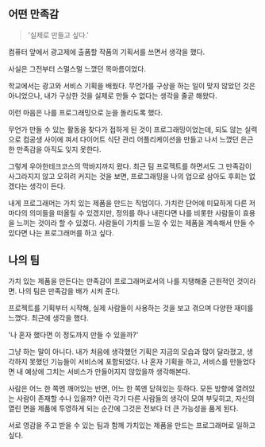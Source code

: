 ## 어떤 만족감

>  '실제로 만들고 싶다.'

컴퓨터 앞에서 광고제에 출품할 작품의 기획서를 쓰면서 생각을 했다. 

사실은 그전부터 스멀스멀 느꼈던 목마름이었다. 

학교에서는 광고와 서비스 기획을 배웠다. 무언가를 구상을 하는 일이 맞지 않았던 것은 아니었으나, 내가 구상한 것을 실제로 만들 수 없다는 생각을 줄곧 해왔다. 

이런 마음은 나를 프로그래밍으로 눈을 돌리도록 했다. 

무언가 만들 수 있는 활동을 찾다가 접하게 된 것이 프로그래밍이었는데, 되도 않는 실력으로 컴공생 사이에 껴서 다이어트 식단 관리 어플리케이션을 만들고 나서 느꼈던 은근한 만족감을 아직도 잊지 못한다.

그렇게 우아한테크코스의 막바지까지 왔다. 최근 팀 프로젝트를 하면서도 그 만족감이 사그라지지 않고 오히려 커지는 것을 보면, 프로그래밍을 나의 업으로 삼아도 후회는 없겠다는 생각이 든다. 

내게 프로그래머는 가치 있는 제품을 만드는 직업이다. 가치란 단어에 미묘하게 다른 저마다의 의미들을 떠올릴 수 있겠지만, 정의를 하나 내린다면 나를 비롯한 사람들이 효용을 느끼는 것이라 할 수 있겠다. 사람들이 가치를 느낄 수 있는 제품을 계속해서 만들 수 있다면 나는 프로그래머를 하고 싶다.

## 나의 팀 

가치 있는 제품을 만든다는 만족감이 프로그래머로서의 나를 지탱해줄 근원적인 것이라면. 나의 팀은 만족감을 배가 시켜 준다.

프로젝트를 기획부터 시작해, 실제 사람들이 사용하는 것을 보고 겪으며 다양한 재미를 느꼈다. 최근에 생각을 했다.

'나 혼자 했다면 이 정도까지 만들 수 있을까?'

그냥 하는 말이 아니다. 내가 처음에 생각했던 기획은 지금의 모습과 많이 달라졌고, 생각하지 못했던 기능들이 서비스에 포함되었다. 나 혼자 기획을 하고, 서비스를 만들었다면 내 예상에 그치는 서비스가 만들어지지 않았을까 생각해본다. 

사람은 어느 한 쪽엔 깨어있는 반면, 어느 한 쪽엔 닫혀있는 듯하다.  모든 방향에 열려있는 사람이 존재할 수나 있을까? 이런 각기 다른 사람들의 생각이 모여 부딪히고, 자신의 열린 면을 제품에 투영하게 되는 순간에 그것은 전보다 더 큰 가능성을 품게 된다.



서로 영감을 주고 받을 수 있는 팀과 함께 가치있는 제품을 만드는 프로그래머로 일하고 싶다.
